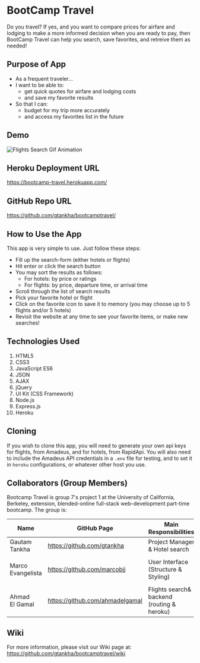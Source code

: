 # BootCamp Travel

Do you travel? If yes, and you want to compare prices for airfare and lodging to make a more informed decision when you are ready to pay, then BootCamp Travel can help you search, save favorites, and retreive them as needed!

## Purpose of App

- As a frequent traveler...
- I want to be able to:
  - get quick quotes for airfare and lodging costs
  - and save my favorite results
- So that I can:
  - budget for my trip more accurately
  - and access my favorites list in the future

## Demo

![Flights Search Gif Animation](./public/assets/images/flights-animation.gif)

## Heroku Deployment URL

https://bootcamp-travel.herokuapp.com/

## GitHub Repo URL

https://github.com/gtankha/bootcamptravel/

## How to Use the App

This app is very simple to use. Just follow these steps:

- Fill up the search-form (either hotels or flights)
- Hit enter or click the search button
- You may sort the results as follows:
  - For hotels: by price or ratings
  - For flights: by price, departure time, or arrival time
- Scroll through the list of search results
- Pick your favorite hotel or flight
- Click on the favorite icon to save it to memory (you may choose up to 5 flights and/or 5 hotels)
- Revisit the website at any time to see your favorite items, or make new searches!

## Technologies Used

1. HTML5
2. CSS3
3. JavaScript ES6
4. JSON
5. AJAX
6. jQuery
7. UI Kit (CSS Framework)
8. Node.js
9. Express.js
10. Heroku

## Cloning

If you wish to clone this app, you will need to generate your own api keys for flights, from Amadeus, and for hotels, from RapidApi. You will also need to include the Amadeus API credentials in a `.env` file for testing, and to set it in `heroku` configurations, or whatever other host you use.

## Collaborators (Group Members)

Bootcamp Travel is group 7's project 1 at the University of California, Berkeley, extension, blended-online full-stack web-development part-time bootcamp. The group is:

| Name              | GitHub Page                     | Main Responsibilities                      | Main Files                               |
| ----------------- | ------------------------------- | ------------------------------------------ | ---------------------------------------- |
| Gautam Tankha     | https://github.com/gtankha      | Project Manager & Hotel search             | `hotel.js`                               |
| Marco Evangelista | https://github.com/marcobjj     | User Interface (Structure & Styling)       | `index.html`, `style.css`, & `script.js` |
| Ahmad El Gamal    | https://github.com/ahmadelgamal | Flights search& backend (routing & heroku) | `flights.js` & `server.js`               |

## Wiki

For more information, please visit our Wiki page at: https://github.com/gtankha/bootcamptravel/wiki
